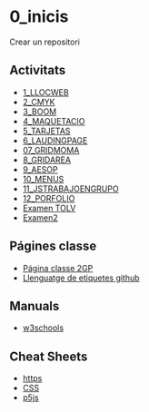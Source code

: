 # 0_inicis
Crear un repositori

## Activitats
* [1_LLOCWEB](https://kerlyenriquez.github.io/01_LLOC_WEB/pages/enfadado.html)
* [2_CMYK](https://kerlyenriquez.github.io/02_CMYK/)
* [3_BOOM](https://kerlyenriquez.github.io/03_BROOM/)
* [4_MAQUETACIO](https://kerlyenriquez.github.io/04_MAQUETACION/)
* [5_TARJETAS](https://kerlyenriquez.github.io/05_TARJETAS/)
* [6_LAUDINGPAGE](https://kerlyenriquez.github.io/06_LAUDINGPAGE/)
* [07_GRIDMOMA]()
* [8_GRIDAREA](https://kerlyenriquez.github.io/08_GRID-AREA/)
* [9_AESOP]()
* [10_MENUS](https://kerlyenriquez.github.io/10_MENUS/)
* [11_JSTRABAJOENGRUPO](https://kerlyenriquez.github.io/11_JS_TREBALL_EN_PARELLES/)
* [12_PORFOLIO]()
* [Examen TOLV](https://kerlyenriquez.github.io/13_EXAMEN-TOLV/)
* [Examen2]()

##  Págines classe
* [Página classe 2GP](https://arquesm.github.io/2GP/)
* [Llenguatge de etiquetes github](https://github.com/adam-p/markdown-here)

## Manuals
* [w3schools](https://www.w3schools.com/)

## Cheat Sheets
* [https](https://websitesetup.org/html5-cheat-sheet/)
* [CSS](https://websitesetup.org/css3-cheat-sheet/)
* [p5js](https://github.com/bmoren/p5js-cheat-sheet)
